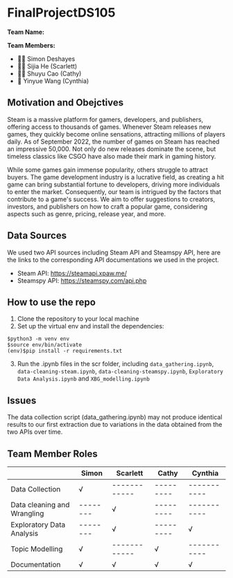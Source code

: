 # FinalProjectDS105
**Team Name:** <DS105 superstars>

**Team Members:**
-   👨‍💻 Simon Deshayes
-   🦸‍♀️ Sijia He (Scarlett)
-   👩‍💻 Shuyu Cao (Cathy)
-   👸 Yinyue Wang (Cynthia)

## Motivation and Obejctives

Steam is a massive platform for gamers, developers, and publishers, offering access to thousands of games. Whenever Steam releases new games, they quickly become online sensations, attracting millions of players daily. As of September 2022, the number of games on Steam has reached an impressive 50,000. Not only do new releases dominate the scene, but timeless classics like CSGO have also made their mark in gaming history.

While some games gain immense popularity, others struggle to attract buyers. The game development industry is a lucrative field, as creating a hit game can bring substantial fortune to developers, driving more individuals to enter the market. Consequently, our team is intrigued by the factors that contribute to a game's success. We aim to offer suggestions to creators, investors, and publishers on how to craft a popular game, considering aspects such as genre, pricing, release year, and more.

## Data Sources
We used two API sources including Steam API and Steamspy API, here are the links to the corresponding API documentations we used in the project.
- Steam API: https://steamapi.xpaw.me/
- Steamspy API: https://steamspy.com/api.php

## How to use the repo

1. Clone the repository to your local machine
2. Set up the virtual env and install the dependencies:
```
$python3 -m venv env
$source env/bin/activate
(env)$pip install -r requirements.txt
```
3. Run the .ipynb files in the scr folder, including `data_gathering.ipynb`, `data-cleaning-steam.ipynb`, `data-cleaning-steamspy.ipynb`, `Exploratory Data Analysis.ipynb` and `XBG_modelling.ipynb`
   
## Issues
The data collection script (data_gathering.ipynb) may not produce identical results to our first extraction due to variations in the data obtained from the two APIs over time.

## Team Member Roles
|                                | Simon  |  Scarlett  |  Cathy  |  Cynthia  |
|--------------------------------|--------|------------|---------|-----------|
|Data Collection                 |√       |------------|---------|-----------|
|Data cleaning and <br> Wrangling|--------|√           |---------|-----------|
|Exploratory Data Analysis       |--------|√           |---------|√          |
|Topic Modelling                 |√       |------------|√        |-----------|
|Documentation                   |√       |√           |√        |√          |
